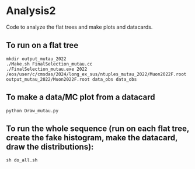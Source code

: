 # Analysis2

Code to analyze the flat trees and make plots and datacards.

## To run on a flat tree

```
mkdir output_mutau_2022
./Make.sh FinalSelection_mutau.cc
./FinalSelection_mutau.exe 2022 /eos/user/c/cmsdas/2024/long_ex_sus/ntuples_mutau_2022/Muon2022F.root output_mutau_2022/Muon2022F.root data_obs data_obs
```

## To make a data/MC plot from a datacard

```
python Draw_mutau.py
```

## To run the whole sequence (run on each flat tree, create the fake histogram, make the datacard, draw the distributions):
```
sh do_all.sh
```
